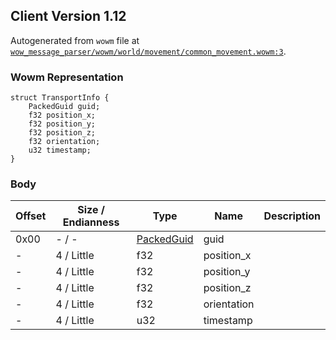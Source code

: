 ## Client Version 1.12

Autogenerated from `wowm` file at [`wow_message_parser/wowm/world/movement/common_movement.wowm:3`](https://github.com/gtker/wow_messages/tree/main/wow_message_parser/wowm/world/movement/common_movement.wowm#L3).

### Wowm Representation
```rust,ignore
struct TransportInfo {
    PackedGuid guid;
    f32 position_x;
    f32 position_y;
    f32 position_z;
    f32 orientation;
    u32 timestamp;
}
```
### Body
| Offset | Size / Endianness | Type | Name | Description |
| ------ | ----------------- | ---- | ---- | ----------- |
| 0x00 | - / - | [PackedGuid](../spec/packed-guid.md) | guid |  |
| - | 4 / Little | f32 | position_x |  |
| - | 4 / Little | f32 | position_y |  |
| - | 4 / Little | f32 | position_z |  |
| - | 4 / Little | f32 | orientation |  |
| - | 4 / Little | u32 | timestamp |  |
